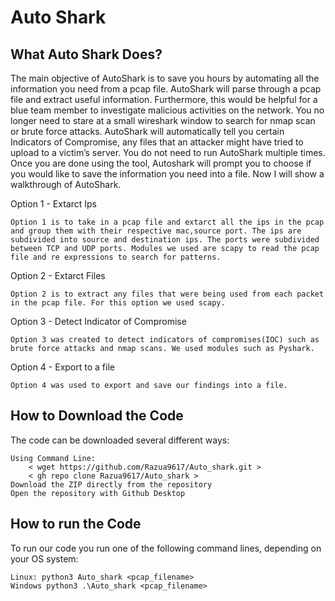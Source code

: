 # Auto Shark
## What Auto Shark Does?
The main objective of AutoShark is to save you hours by automating all the information you need from a pcap file. AutoShark will parse through a pcap file and extract useful information. Furthermore, this would be helpful for a blue team member to investigate malicious activities on the network. You no longer need to stare at a small wireshark window to search for nmap scan or brute force attacks. AutoShark will automatically tell you certain Indicators of Compromise, any files that an attacker might have tried to upload to a victim’s server. You do not need to run AutoShark multiple times. Once you are done using the tool, Autoshark will prompt you to choose if you would like to save the information you need into a file. Now I will show a walkthrough of AutoShark.

Option 1 - Extarct Ips

	Option 1 is to take in a pcap file and extarct all the ips in the pcap and group them with their respective mac,source port. The ips are subdivided into source and destination ips. The ports were subdivided between TCP and UDP ports. Modules we used are scapy to read the pcap file and re expressions to search for patterns. 
Option 2 - Extarct Files 

	Option 2 is to extract any files that were being used from each packet in the pcap file. For this option we used scapy.
Option 3 - Detect Indicator of Compromise

	Option 3 was created to detect indicators of compromises(IOC) such as brute force attacks and nmap scans. We used modules such as Pyshark.
Option 4 - Export to a file 

	Option 4 was used to export and save our findings into a file. 
## How to Download the Code
The code can be downloaded several different ways:

	Using Command Line:
		< wget https://github.com/Razua9617/Auto_shark.git >
		< gh repo clone Razua9617/Auto_shark >
	Download the ZIP directly from the repository
	Open the repository with Github Desktop

## How to run the Code
To run our code you run one of the following command lines, depending on your OS system:

	Linux: python3 Auto_shark <pcap_filename>
	Windows python3 .\Auto_shark <pcap_filename>
